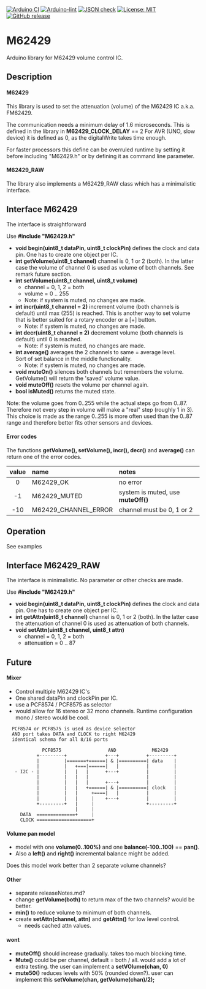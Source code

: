 
[![Arduino CI](https://github.com/RobTillaart/M62429/workflows/Arduino%20CI/badge.svg)](https://github.com/marketplace/actions/arduino_ci)
[![Arduino-lint](https://github.com/RobTillaart/M62429/actions/workflows/arduino-lint.yml/badge.svg)](https://github.com/RobTillaart/M62429/actions/workflows/arduino-lint.yml)
[![JSON check](https://github.com/RobTillaart/M62429/actions/workflows/jsoncheck.yml/badge.svg)](https://github.com/RobTillaart/M62429/actions/workflows/jsoncheck.yml)
[![License: MIT](https://img.shields.io/badge/license-MIT-green.svg)](https://github.com/RobTillaart/M62429/blob/master/LICENSE)
[![GitHub release](https://img.shields.io/github/release/RobTillaart/M62429.svg?maxAge=3600)](https://github.com/RobTillaart/M62429/releases)


# M62429

Arduino library for M62429 volume control IC.


## Description

#### M62429

This library is used to set the attenuation (volume) of the 
M62429 IC a.k.a. FM62429.

The communication needs a minimum delay of 1.6 microseconds. 
This is defined in the library in **M62429_CLOCK_DELAY** == 2
For AVR (UNO, slow device) it is defined as 0, as the digitalWrite
takes time enough. 

For faster processors this define can be overruled runtime by setting it 
before including "M62429.h" or by defining it as command line parameter.

#### M62429_RAW

The library also implements a M62429_RAW class which has a minimalistic interface.
 

## Interface M62429

The interface is straightforward

Use **\#include "M62429.h"**

- **void begin(uint8_t dataPin, uint8_t clockPin)** defines the clock and data pin.
One has to create one object per IC. 
- **int getVolume(uint8_t channel)** channel is 0, 1 or 2 (both). 
In the latter case the volume of channel 0 is used as volume of both channels.
See remark future section.
- **int setVolume(uint8_t channel, uint8_t volume)** 
  - channel = 0, 1, 2 = both
  - volume = 0 .. 255
  - Note: if system is muted, no changes are made.
- **int incr(uint8_t channel = 2)** increment volume (both channels is default) until max (255) is reached.
This is another way to set volume that is better suited for a rotary 
encoder or a \[+\] button.
  - Note: if system is muted, no changes are made.
- **int decr(uint8_t channel = 2)** decrement volume (both channels is default) until 0 is reached. 
  - Note: if system is muted, no changes are made.
- **int average()** averages the 2 channels to same = average level.  
Sort of set balance in the middle functionality.
  - Note: if system is muted, no changes are made.
- **void muteOn()** silences both channels but remembers the volume.
GetVolume() will return the 'saved' volume value.
- **void muteOff()** resets the volume per channel again.
- **bool isMuted()** returns the muted state. 

Note: the volume goes from 0..255 while the actual steps go from 0..87.
Therefore not every step in volume will make a "real" step (roughly 1 in 3).
This choice is made as the range 0..255 is more often used than the 0..87 range
and therefore better fits other sensors and devices.


#### Error codes

The functions **getVolume(), setVolume(), incr(), decr()** and **average()**
can return one of the  error codes.


| value | name                 | notes     |
|:-----:|:---------------------|:----------|
|   0   | M62429_OK            | no error  |
|  -1   | M62429_MUTED         | system is muted, use **muteOff()** |
|  -10  | M62429_CHANNEL_ERROR | channel must be 0, 1 or 2          |


## Operation

See examples



## Interface M62429_RAW

The interface is minimalistic. 
No parameter or other checks are made.

Use **\#include "M62429.h"**

- **void begin(uint8_t dataPin, uint8_t clockPin)** defines the clock and data pin.
One has to create one object per IC. 
- **int getAttn(uint8_t channel)** channel is 0, 1 or 2 (both). 
In the latter case the attenuation of channel 0 is used as attenuation of both channels.
- **void setAttn(uint8_t channel, uint8_t attn)** 
  - channel = 0, 1, 2 = both
  - attenuation = 0 .. 87


## Future

#### Mixer

- Control multiple M62429 IC's 
- One shared dataPin and clockPin per IC. 
- use a PCF8574 / PCF8575 as selector 
- would allow for 16 stereo or 32 mono channels. 
Runtime configuration mono / stereo would be cool.

```
  PCF8574 or PCF8575 is used as device selector
  AND port takes DATA and CLOCK to right M62429
  identical schema for all 8/16 ports

             PCF8575                 AND             M62429
           +---------+              +---+          +---------+
           |         |=======+======| & |==========| data    |
           |         |   +===|======|   |          |         |
   - I2C - |         |   |   |      +---+          |         |
           |         |   |   |                     |         |
           |         |   |   |      +---+          |         |
           |         |   |   +======| & |==========| clock   |
           |         |   |     +====|   |          |         |
           |         |   |     |    +---+          |         |
           +---------+   |     |                   +---------+
                         |     |
     DATA  ==============+     |
     CLOCK ====================+
```


#### Volume pan model

- model with one **volume(0..100%)** and one **balance(-100..100)** == **pan()**.  
- Also a **left()** and **right()** incremental balance might be added.

Does this model work better than 2 separate volume channels?


#### Other

- separate releaseNotes.md?
- change **getVolume(both)** to return max of the two channels?
  would be better.
- **min()** to reduce volume to minimum of both channels.
- create **setAttn(channel, attn)** and **getAttn()** for low level control.
  - needs cached attn values.

#### wont
- **muteOff()** should increase gradually.  takes too much blocking time.
- **Mute()** could be per channel, default = both / all.
would add a lot of extra testing. the user can implement a **setVOlume(chan, 0)**
- **mute50()** reduces levels with 50% (rounded down?).
  user can implement this **setVolume(chan, getVolume(chan)/2);**

